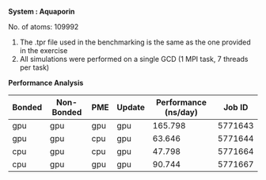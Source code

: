 **System : Aquaporin**

No. of atoms: 109992

1. The .tpr file used in the benchmarking is the same as the one provided in the exercise
2. All simulations were performed on a single GCD (1 MPI task, 7 threads per task)

**Performance Analysis**

| Bonded | Non-Bonded |   PME   |   Update  |  Performance (ns/day) | Job ID  |
| -------|------------|---------|-----------|-----------------------|---------|
|  gpu   |    gpu     |   gpu   |    gpu    |  165.798              | 5771643 |
|  gpu   |    gpu     |   cpu   |    gpu    |  63.646               | 5771644 |
|  cpu   |    gpu     |   cpu   |    gpu    |  47.798               | 5771664 |
|  cpu   |    gpu     |   gpu   |    gpu    |  90.744               | 5771667 |
